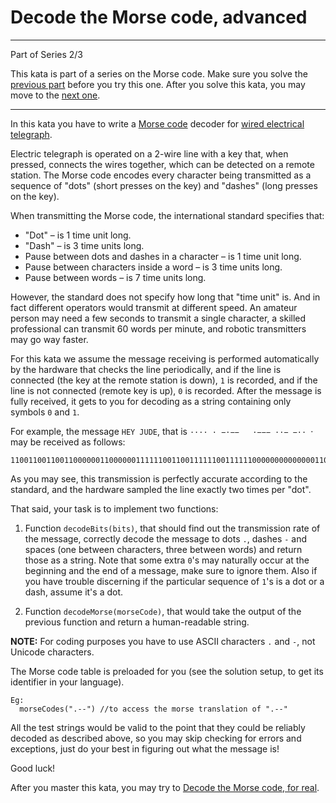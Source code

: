 # Decode the Morse code, advanced

----
Part of Series 2/3

This kata is part of a series on the Morse code. Make sure you solve the [previous part](https://www.codewars.com/kata/decode-the-morse-code) before you try this one. After you solve this kata, you may move to the [next one](https://www.codewars.com/kata/decode-the-morse-code-for-real).

----

In this kata you have to write a [Morse code](https://en.wikipedia.org/wiki/Morse_code) decoder for [wired electrical telegraph](https://en.wikipedia.org/wiki/Electrical_telegraph).

Electric telegraph is operated on a 2-wire line with a key that, when pressed, connects the wires together, which can be detected on a remote station. The Morse code encodes every character being transmitted as a sequence of "dots" (short presses on the key) and "dashes" (long presses on the key).

When transmitting the Morse code, the international standard specifies that:

* "Dot" – is 1 time unit long.
* "Dash" – is 3 time units long.
* Pause between dots and dashes in a character – is 1 time unit long.
* Pause between characters inside a word – is 3 time units long.
* Pause between words – is 7 time units long. 

However, the standard does not specify how long that "time unit" is. And in fact different operators would transmit at different speed. An amateur person may need a few seconds to transmit a single character, a skilled professional can transmit 60 words per minute, and robotic transmitters may go way faster.

For this kata we assume the message receiving is performed automatically by the hardware that checks the line periodically, and if the line is connected (the key at the remote station is down), `1` is recorded, and if the line is not connected (remote key is up), `0` is recorded. After the message is fully received, it gets to you for decoding as a string containing only symbols `0` and `1`.

For example, the message `HEY JUDE`, that is `···· · −·−−   ·−−− ··− −·· `· may be received as follows:

    1100110011001100000011000000111111001100111111001111110000000000000011001111110011111100111111000000110011001111110000001111110011001100000011
    
As you may see, this transmission is perfectly accurate according to the standard, and the hardware sampled the line exactly two times per "dot".

That said, your task is to implement two functions:


1. Function `decodeBits(bits)`, that should find out the transmission rate of the message, correctly decode the message to dots `.`, dashes `-` and spaces (one between characters, three between words) and return those as a string. Note that some extra `0`'s may naturally occur at the beginning and the end of a message, make sure to ignore them. Also if you have trouble discerning if the particular sequence of `1`'s is a dot or a dash, assume it's a dot.

2. Function `decodeMorse(morseCode)`, that would take the output of the previous function and return a human-readable string.

**NOTE:** For coding purposes you have to use ASCII characters `.` and `-`, not Unicode characters.

The Morse code table is preloaded for you (see the solution setup, to get its identifier in your language).
    
    Eg:
      morseCodes(".--") //to access the morse translation of ".--"

All the test strings would be valid to the point that they could be reliably decoded as described above, so you may skip checking for errors and exceptions, just do your best in figuring out what the message is!

Good luck!

After you master this kata, you may try to [Decode the Morse code, for real](http://www.codewars.com/kata/decode-the-morse-code-for-real).